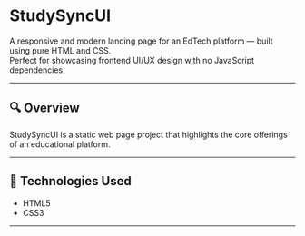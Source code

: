 # StudySyncUI

A responsive and modern landing page for an EdTech platform — built using pure HTML and CSS.  
Perfect for showcasing frontend UI/UX design with no JavaScript dependencies.

---

## 🔍 Overview

StudySyncUI is a static web page project that highlights the core offerings of an educational platform.

---

## 🚀 Technologies Used

- HTML5  
- CSS3  

---
